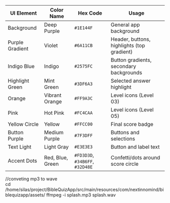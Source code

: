 | UI Element      | Color Name       | Hex Code                        | Usage                                      |
| --------------- | ---------------- | ------------------------------- | ------------------------------------------ |
| Background      | Deep Purple      | `#1E144F`                       | General app background                     |
| Purple Gradient | Violet           | `#6A11CB`                       | Header, buttons, highlights (top gradient) |
| Indigo Blue     | Indigo           | `#2575FC`                       | Button gradients, secondary backgrounds    |
| Highlight Green | Mint Green       | `#3DF6A3`                       | Selected answer highlight                  |
| Orange          | Vibrant Orange   | `#FF9A3C`                       | Level icons (Level 03)                     |
| Pink            | Hot Pink         | `#FC4CAA`                       | Level icons (Level 05)                     |
| Yellow Circle   | Yellow           | `#FFCC00`                       | Final score badge                          |
| Button Purple   | Medium Purple    | `#7F3DFF`                       | Buttons and selections                     |
| Text Light      | Light Gray       | `#E3E3E3`                       | Button and label text                      |
| Accent Dots     | Red, Blue, Green | `#FD3D3D`, `#34B6FF`, `#32D48E` | Confetti/dots around score circle          |

//conveting mp3 to wave  
cd /home/silas/project/BibleQuizApp/src/main/resources/com/nextinnomind/biblequizapp/assets/
ffmpeg -i splash.mp3 splash.wav